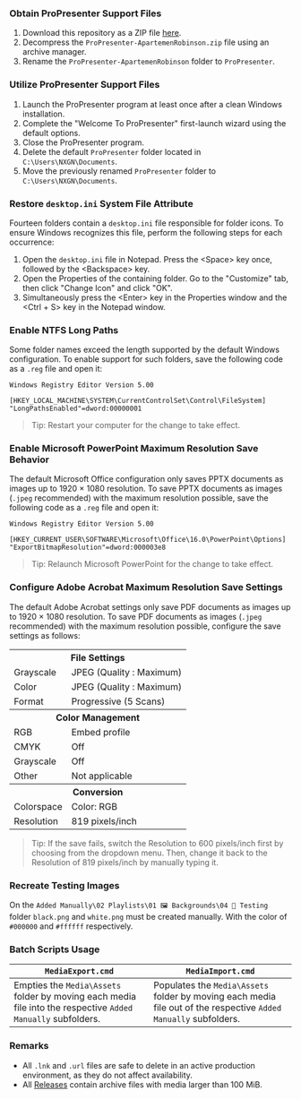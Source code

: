 ### Obtain ProPresenter Support Files
1. Download this repository as a ZIP file [here](https://github.com/vifa-nextgeneration/ProPresenter/archive/refs/heads/ApartemenRobinson.zip).
2. Decompress the `ProPresenter-ApartemenRobinson.zip` file using an archive manager.
3. Rename the `ProPresenter-ApartemenRobinson` folder to `ProPresenter`.
### Utilize ProPresenter Support Files
1. Launch the ProPresenter program at least once after a clean Windows installation.
2. Complete the "Welcome To ProPresenter" first-launch wizard using the default options.
3. Close the ProPresenter program.
4. Delete the default `ProPresenter` folder located in `C:\Users\NXGN\Documents`.
5. Move the previously renamed `ProPresenter` folder to `C:\Users\NXGN\Documents`.
### Restore `desktop.ini` System File Attribute
Fourteen folders contain a `desktop.ini` file responsible for folder icons. To ensure Windows recognizes this file, perform the following steps for each occurrence:
1. Open the `desktop.ini` file in Notepad. Press the \<Space> key once, followed by the \<Backspace> key.
2. Open the Properties of the containing folder. Go to the "Customize" tab, then click "Change Icon" and click "OK".
3. Simultaneously press the \<Enter> key in the Properties window and the <Ctrl + S> key in the Notepad window.
### Enable NTFS Long Paths
Some folder names exceed the length supported by the default Windows configuration. To enable support for such folders, save the following code as a `.reg` file and open it:
  ```
  Windows Registry Editor Version 5.00

  [HKEY_LOCAL_MACHINE\SYSTEM\CurrentControlSet\Control\FileSystem]
  "LongPathsEnabled"=dword:00000001
  ```
  > Tip: Restart your computer for the change to take effect.
### Enable Microsoft PowerPoint Maximum Resolution Save Behavior
The default Microsoft Office configuration only saves PPTX documents as images up to 1920 × 1080 resolution. To save PPTX documents as images (`.jpeg` recommended) with the maximum resolution possible, save the following code as a `.reg` file and open it:
  ```
  Windows Registry Editor Version 5.00

  [HKEY_CURRENT_USER\SOFTWARE\Microsoft\Office\16.0\PowerPoint\Options]
  "ExportBitmapResolution"=dword:000003e8
  ```
  > Tip: Relaunch Microsoft PowerPoint for the change to take effect.
### Configure Adobe Acrobat Maximum Resolution Save Settings
The default Adobe Acrobat settings only save PDF documents as images up to 1920 × 1080 resolution. To save PDF documents as images (`.jpeg` recommended) with the maximum resolution possible, configure the save settings as follows:
<table><tr><th colspan="2">File Settings</th></tr><tr><td>Grayscale</td><td>JPEG (Quality : Maximum)</td></tr><tr><td>Color</td><td>JPEG (Quality : Maximum)</td></tr><tr><td>Format</td><td>Progressive (5 Scans)</td></tr><tr><th colspan="2">Color Management</th></tr><tr><td>RGB</td><td>Embed profile</td></tr><tr><td>CMYK</td><td>Off</td></tr><tr><td>Grayscale</td><td>Off</td></tr><tr><td>Other</td><td>Not applicable</td></tr><tr><th colspan="2">Conversion</th></tr><tr><td>Colorspace</td><td>Color: RGB</td></tr><tr><td>Resolution</td><td>819 pixels/inch</td></tr></table>

> Tip: If the save fails, switch the Resolution to 600 pixels/inch first by choosing from the dropdown menu. Then, change it back to the Resolution of 819 pixels/inch by manually typing it.
### Recreate Testing Images
On the `Added Manually\02 Playlists\01 🖼️ Backgrounds\04 🚧 Testing` folder `black.png` and `white.png` must be created manually. With the color of `#000000` and `#ffffff` respectively.
### Batch Scripts Usage
|`MediaExport.cmd`|`MediaImport.cmd`|
|-|-|
|Empties the `Media\Assets` folder by moving each media file into the respective `Added Manually` subfolders.|Populates the `Media\Assets` folder by moving each media file out of the respective `Added Manually` subfolders.|
### Remarks
- All `.lnk` and `.url` files are safe to delete in an active production environment, as they do not affect availability.
- All [Releases](https://github.com/vifa-nextgeneration/ProPresenter/releases) contain archive files with media larger than 100 MiB.
